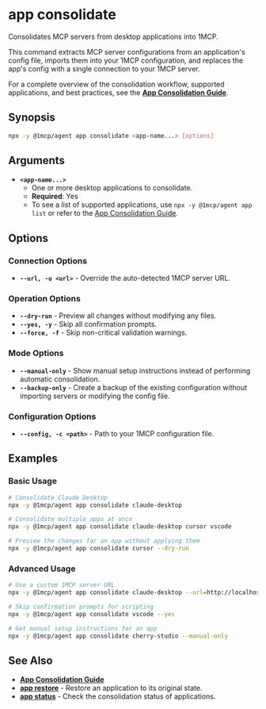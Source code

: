# app consolidate

Consolidates MCP servers from desktop applications into 1MCP.

This command extracts MCP server configurations from an application's config file, imports them into your 1MCP configuration, and replaces the app's config with a single connection to your 1MCP server.

For a complete overview of the consolidation workflow, supported applications, and best practices, see the **[App Consolidation Guide](../../guide/integrations/app-consolidation)**.

## Synopsis

```bash
npx -y @1mcp/agent app consolidate <app-name...> [options]
```

## Arguments

- **`<app-name...>`**
  - One or more desktop applications to consolidate.
  - **Required**: Yes
  - To see a list of supported applications, use `npx -y @1mcp/agent app list` or refer to the [App Consolidation Guide](../../guide/integrations/app-consolidation#supported-applications).

## Options

### Connection Options

- **`--url, -u <url>`** - Override the auto-detected 1MCP server URL.

### Operation Options

- **`--dry-run`** - Preview all changes without modifying any files.
- **`--yes, -y`** - Skip all confirmation prompts.
- **`--force, -f`** - Skip non-critical validation warnings.

### Mode Options

- **`--manual-only`** - Show manual setup instructions instead of performing automatic consolidation.
- **`--backup-only`** - Create a backup of the existing configuration without importing servers or modifying the config file.

### Configuration Options

- **`--config, -c <path>`** - Path to your 1MCP configuration file.

## Examples

### Basic Usage

```bash
# Consolidate Claude Desktop
npx -y @1mcp/agent app consolidate claude-desktop

# Consolidate multiple apps at once
npx -y @1mcp/agent app consolidate claude-desktop cursor vscode

# Preview the changes for an app without applying them
npx -y @1mcp/agent app consolidate cursor --dry-run
```

### Advanced Usage

```bash
# Use a custom 1MCP server URL
npx -y @1mcp/agent app consolidate claude-desktop --url=http://localhost:3052/mcp

# Skip confirmation prompts for scripting
npx -y @1mcp/agent app consolidate vscode --yes

# Get manual setup instructions for an app
npx -y @1mcp/agent app consolidate cherry-studio --manual-only
```

## See Also

- **[App Consolidation Guide](../../guide/integrations/app-consolidation)**
- **[app restore](./restore)** - Restore an application to its original state.
- **[app status](./status)** - Check the consolidation status of applications.
